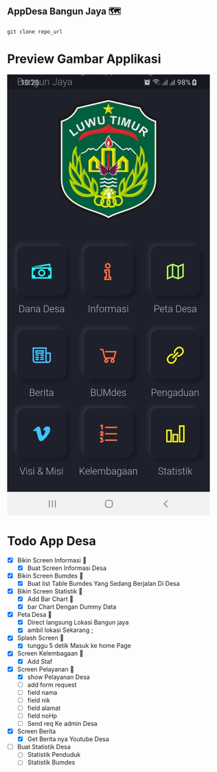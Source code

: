 ## AppDesa Bangun Jaya 🗺
````
git clone repo_url
````

# Preview Gambar Applikasi

![Image description](screen.jpeg)

# Todo App Desa

 * [x] Bikin Screen Informasi 💁
    * [x] Buat Screen Informasi Desa

 * [x] Bikin Screen Bumdes 💁
    * [x] Buat list Table Bumdes Yang Sedang Berjalan Di Desa

 * [x] Bikin Screen Statistik 💁
    * [x] Add Bar Chart 🍁
    * [x] bar Chart Dengan Dummy Data

* [x] Peta Desa 🍁
    * [x] Direct langsung Lokasi Bangun jaya
    * [x] ambil lokasi Sekarang ;

* [x] Splash Screen 🍁
    * [x] tunggu 5 detik Masuk ke home Page

* [x] Screen Kelembagaan 🍁
    * [x] Add Staf 

* [x] Screen Pelayanan 🍁
    * [x] show Pelayanan Desa
    * [ ] add form  request
    * [ ] field nama 
    * [ ] field nik
    * [ ] field alamat
    * [ ] field noHp
    * [ ] Send req Ke admin Desa

* [x] Screen Berita
    * [x] Get Berita nya Youtube Desa

* [ ] Buat Statistik Desa 
    * [ ] Statistik Penduduk 
    * [ ] Statistik Bumdes
